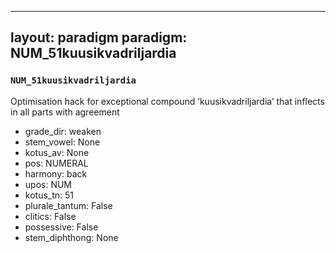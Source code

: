 
---
layout: paradigm
paradigm: NUM_51kuusikvadriljardia
---
### ` NUM_51kuusikvadriljardia `

Optimisation hack for exceptional compound ’kuusikvadriljardia’ that inflects in all parts with agreement
* grade_dir: weaken
* stem_vowel: None
* kotus_av: None
* pos: NUMERAL
* harmony: back
* upos: NUM
* kotus_tn: 51
* plurale_tantum: False
* clitics: False
* possessive: False
* stem_diphthong: None

